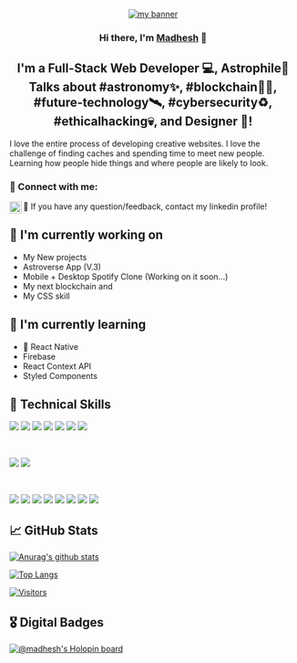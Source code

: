 <p align="center">
  <a href="https://github.com/Madhesh-V" target="_blank" rel="noreferrer"><img src="https://blogger.googleusercontent.com/img/b/R29vZ2xl/AVvXsEiLL5fpiYMihObJ0KCN0EMF53tjT3mLQR230Pzf6MFC8CL0ina4qBQsulHAr7DHzc6N0syaEAh3B3QTN334GL_58bangfgvS1mp5pd7Me6XNEN3IbnEmwphbSIwpQ6G1r_Gk5PqQ5yLOB_fgjsUR4NvEEOCqSPMVtm7_9AoCuelNsdD0QynELjfttvA/s1640/Picsart_22-11-04_17-37-07-620.jpg" alt="my banner"></a>
</p>

<h3 align="center">
Hi there, I'm <a href="https://www.linkedin.com/in/madhesh-v/" target="_blank" rel="noreferrer">Madhesh</a> 👋
</h3>

<h2 align="center">
I'm a Full-Stack Web Developer 💻, Astrophile🌌 Talks about #astronomy✨, #blockchain👨‍💻, #future-technology🛰, #cybersecurity♻️, #ethicalhacking💀, and Designer 🎨!
</h2> 

I love the entire process of developing creative websites. I love the challenge of finding caches and spending time to meet new people. Learning how people hide things and where people are likely to look.

### 🤝 Connect with me:

💬 If you have any question/feedback, contact my linkedin profile!
<a href="https://www.linkedin.com/in/madhesh-v/"><img align="left" src="https://raw.githubusercontent.com/yushi1007/yushi1007/main/images/linkedin.svg" alt="Madhesh | LinkedIn" width="21px"/></a>
 </br>

## 🔭 I'm currently working on

- My New projects
- Astroverse App (V.3)
- Mobile + Desktop Spotify Clone (Working on it soon...)
- My next blockchain and
- My CSS skill

## 🌱 I'm currently learning

- 📱 React Native
- Firebase
- React Context API
- Styled Components  

## 💼 Technical Skills

![](https://img.shields.io/badge/Code-Python-informational?style=flat&logo=Python&color=6495ED)
![](https://img.shields.io/badge/Code-JavaScript-informational?style=flat&logo=JavaScript&color=F7DF1E)
![](https://img.shields.io/badge/Code-React-informational?style=flat&logo=react&color=61DAFB)
![](https://img.shields.io/badge/Code-Redux-informational?style=flat&logo=Redux&color=764ABC)
![](https://img.shields.io/badge/Code-HTML5-informational?style=flat&logo=HTML5&color=E34F26)
![](https://img.shields.io/badge/Code-MySQL-informational?style=flat&logo=MySQL&color=336791)
![](https://img.shields.io/badge/Code-SQLite-informational?style=flat&logo=SQLite&color=003B57)

</br>

![](https://img.shields.io/badge/Style-Bootstrap-informational?style=flat&logo=Bootstrap&color=7952B3)
![](https://img.shields.io/badge/Style-CSS3-informational?style=flat&logo=CSS3&color=1572B6)


</br>

![](https://img.shields.io/badge/Tools-Figma-informational?style=flat&logo=Figma&color=F24E1E)
![](https://img.shields.io/badge/Tools-NPM-informational?style=flat&logo=NPM&color=CB3837)
![](https://img.shields.io/badge/Tools-Heroku-informational?style=flat&logo=Heroku&color=430098)
![](https://img.shields.io/badge/Tools-Netlify-informational?style=flat&logo=netlify&color=00C7B7)
![](https://img.shields.io/badge/Tools-Git-informational?style=flat&logo=Git&color=F05032)
![](https://img.shields.io/badge/Tools-GitHub-informational?style=flat&logo=GitHub&color=181717)
![](https://img.shields.io/badge/Tools-Linux-informational?style=flat&logo=Linux&color=FFFF00)
![](https://img.shields.io/badge/Tools-Apple-informational?style=flat&logo=Apple&color=808080)


## 📈 GitHub Stats 

[![Anurag's github stats](https://github-readme-stats.vercel.app/api?username=Madhesh-V)](https://github.com/Madhesh-V)

[![Top Langs](https://github-readme-stats.vercel.app/api/top-langs/?username=Madhesh-V&layout=compact)](https://github.com/Madhesh-V)

[![Visitors](https://visitor-badge.glitch.me/badge?page_id=Madhesh-V.Madhesh-V)](https://github.com/Madhesh-V)

## 🎖️ Digital Badges 

[![@madhesh's Holopin board](https://holopin.me/madhesh)](https://holopin.io/@madhesh)

